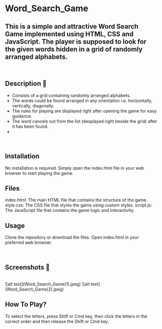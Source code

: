 # **Word_Search_Game** 
This is a simple and attractive Word Search Game implemented using HTML, CSS and JavaScript. The player is supposed to look for the given words hidden in a grid of randomly arranged alphabets.
---

<br>

## **Description 📃**
- Consists of a grid containing randomly arranged alphabets.
- The words could be found arranged in any orientation i.e. horizontally, vertically, diagonally.
- The rules for playing are displayed right after opening the game for easy guidance.
- The word cancels out from the list (desplayed right beside the grid) after it has been found.
- 

<br>

## **Installation**
No installation is required. Simply open the index.html file in your web browser to start playing the game.

## **Files**
index.html: The main HTML file that contains the structure of the game.
style.css: The CSS file that styles the game using custom styles.
script.js: The JavaScript file that contains the game logic and interactivity.

## **Usage**
Clone the repository or download the files.
Open index.html in your preferred web browser.


<br>

## **Screenshots 📸**

<br>
![alt text](Word_Search_Game(1).jpeg)
![alt text](Word_Search_Game(2).jpeg)

<br>

## **How To Play?**

To select the letters, press Shift or Cmd key, then click the letters in the correct order and then release the Shift or Cmd key.

<br>


